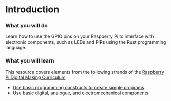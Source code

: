 # Introduction


### What you will do

Learn how to use the GPIO pins on your Raspberry Pi to interface with electronic components, such as LEDs and PIRs using the Rust programming language.

### What you will learn

This resource covers elements from the following strands of the [Raspberry Pi Digital Making Curriculum](https://www.raspberrypi.org/curriculum/)

- [Use basic programming constructs to create simple programs](https://www.raspberrypi.org/curriculum/programming/creator)
- [Use basic digital, analogue, and electromechanical components](https://www.raspberrypi.org/curriculum/physical-computing/creator)

